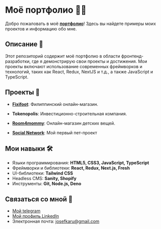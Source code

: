 # Моё портфолио 👨‍💻

Добро пожаловать в моё [**портфолио**](https://alyakin.vercel.app)! Здесь вы найдете примеры моих проектов и информацию обо мне.

## Описание 📄

Этот репозиторий содержит моё портфолио в области фронтенд-разработки, где я демонстрирую свои проекты и достижения.
Мои проекты включают использование современных фреймворков и технологий, таких как React, Redux, NextJS и т.д., а также JavaScript и TypeScript.

## Проекты 🚀

- [**Fixifoot**](https://fixifoot.com): Филиппинский онлайн-магазин. 

- **Tokenopolis**: Инвестиционно-строительная компания.

- [**Room4mommy**](https://room4mommy.vercel.app/): Онлайн-магазин детских вещей.

- [**Social Network**](https://alyakin.vercel.app/project/social-network-facepalm): Мой первый пет-проект

## Мои навыки 🛠️

- Языки программирования: **HTML5, CSS3, JavaScript, TypeScript**
- Фреймворки и библиотеки: **React, Redux, Next.js, Fresh**
- UI-библиотеки: **Tailwind CSS**
- Headless CMS: **Sanity, Shopify**
- Инструменты: **Git, Node.js, Deno**

## Связаться со мной 📧

- [Мой telegram](https://t.me/josefKru)
- [Мой профиль LinkedIn](https://www.linkedin.com/in/ivan-alyakin-976842243/)
- Электронная почта: josefkaru@gmail.com
